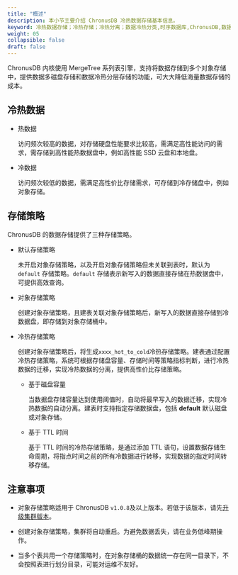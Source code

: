 ```yaml
---
title: "概述"
description: 本小节主要介绍 ChronusDB 冷热数据存储基本信息。 
keyword: 冷热数据存储；冷热存储；冷热分离；数据冷热分类,时序数据库,ChronusDB,数据库 
weight: 05
collapsible: false
draft: false
---
```




ChronusDB 内核使用 MergeTree 系列表引擎，支持将数据存储到多个对象存储中，提供数据多磁盘存储和数据冷热分层存储的功能，可大大降低海量数据存储的成本。

## 冷热数据

- 热数据
  
  访问频次较高的数据，对存储硬盘性能要求比较高，需满足高性能访问的需求，需存储到高性能热数据盘中，例如高性能 SSD 云盘和本地盘。

- 冷数据
  
  访问频次较低的数据，需满足高性价比存储需求，可存储到冷存储盘中，例如对象存储。

## 存储策略

ChronusDB 的数据存储提供了三种存储策略。

- 默认存储策略

  未开启对象存储策略，以及开启对象存储策略但未关联到表时，默认为 `default` 存储策略。`default` 存储表示新写入的数据直接存储在热数据盘中，可提供高效查询。

- 对象存储策略
  
  创建对象存储策略，且建表关联对象存储策略后，新写入的数据直接存储到冷数据盘，即存储到对象存储桶中。

- 冷热存储策略

  创建对象存储策略后，将生成`xxxx_hot_to_cold`冷热存储策略。建表通过配置冷热存储策略，系统可根据存储盘容量、存储时间等策略指标判断，进行冷热数据的迁移，实现冷热数据的分离，提供高性价比存储策略。
  
  - 基于磁盘容量
  
     当数据盘存储容量达到使用阈值时，自动将最早写入的数据迁移，实现冷热数据的自动分离。建表时支持指定存储数据盘，包括 **default** 默认磁盘或对象存储。

  - 基于 TTL 时间
  
     基于 TTL 时间的冷热存储策略，是通过添加 TTL 语句，设置数据存储生命周期，将指点时间之前的所有冷数据进行转移，实现数据的指定时间转移存储。

## 注意事项

- 对象存储策略适用于 ChronusDB `v1.0.8`及以上版本。若低于该版本，请先[升级集群版本](../../cluster_lifecycle/upgrade)。

- 创建对象存储策略，集群将自动重启。为避免数据丢失，请在业务低峰期操作。

- 当多个表共用一个存储策略时，在对象存储桶的数据统一存在同一目录下，不会按照表进行划分目录，可能对运维不友好。
